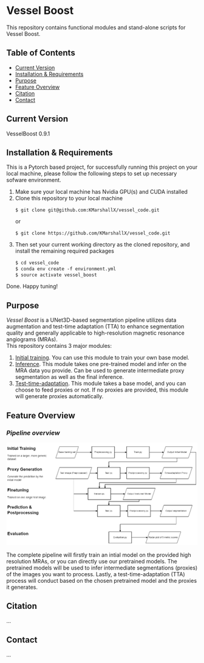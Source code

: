 # **Vessel Boost**
This repository contains functional modules and stand-alone scripts for Vessel Boost.
## **Table of Contents**
- [Current Version](https://github.com/KMarshallX/vessel_code#current-version)
- [Installation & Requirements](https://github.com/KMarshallX/vessel_code#installation--requirements)
- [Purpose](https://github.com/KMarshallX/vessel_code#purpose)
- [Feature Overview](https://github.com/KMarshallX/vessel_code#feature-overview)
- [Citation](https://github.com/KMarshallX/vessel_code#citation)
- [Contact](https://github.com/KMarshallX/vessel_code#contact)
## **Current Version**
VesselBoost 0.9.1
## **Installation & Requirements**
This is a Pytorch based project, for successfully running this project on your local machine, please follow the following steps to set up necessary sofware environment.
1. Make sure your local machine has Nvidia GPU(s) and CUDA installed 
2. Clone this repository to your local machine
    ```
    $ git clone git@github.com:KMarshallX/vessel_code.git
    ```
    or 
    ```
    $ git clone https://github.com/KMarshallX/vessel_code.git
    ```
3. Then set your current working directory as the cloned repository, and install the remaining required packages
    ```
    $ cd vessel_code
    $ conda env create -f environment.yml
    $ source activate vessel_boost
    ```
Done. Happy tuning!

## **Purpose**
*Vessel Boost* is a UNet3D-based segmentation pipeline utilizes data augmentation and test-time adaptation (TTA) to enhance segmentation quality and generally applicable to high-resolution magnetic resonance angiograms (MRAs).\
This repository contains 3 major modules: 
1. [Initial training](https://github.com/KMarshallX/vessel_code/tree/master/train). You can use this module to train your own base model.
2. [Inference](https://github.com/KMarshallX/vessel_code/tree/master/infer). This module takes one pre-trained model and infer on the MRA data you provide. Can be used to generate intermediate proxy segmentation as well as the final inference.
3. [Test-time-adaptation](https://github.com/KMarshallX/vessel_code/tree/master/tta). This module takes a base model, and you can choose to feed proxies or not. If no proxies are provided, this module will generate proxies automatically.

## **Feature Overview**
### *Pipeline overview*
<p align="center">
<img src="./readme_img/overall_flowchart_2.png">
</p>
The complete pipeline will firstly train an intial model on the provided high resolution MRAs, or you can directly use our pretrained models. The pretrained models will be used to infer intermediate segmentations (proxies) of the images you want to process. Lastly, a test-time-adaptation (TTA) process will conduct based on the chosen pretrained model and the proxies it generates.


## **Citation**
...

## **Contact**
...

